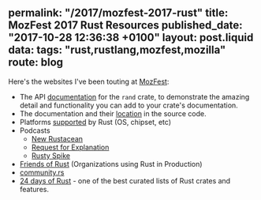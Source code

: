permalink: "/2017/mozfest-2017-rust"
title: MozFest 2017 Rust Resources
published_date: "2017-10-28 12:36:38 +0100"
layout: post.liquid
data:
  tags: "rust,rustlang,mozfest,mozilla"
  route: blog
---
Here's the websites I've been touting at [MozFest](https://mozillafestival.org):


- The API [documentation](https://docs.rs/rand/0.3.17/rand/) for the `rand` crate, to demonstrate the amazing detail and functionality you can add to your crate's documentation.
- The documentation and their [location](https://docs.rs/rand/0.3.17/src/rand/lib.rs.html#11-1288) in the source code.
- Platforms [supported](https://forge.rust-lang.org/platform-support.html) by Rust (OS, chipset, etc) 
- Podcasts
    - [New Rustacean](http://www.newrustacean.com)
    - [Request for Explanation](https://request-for-explanation.github.io/podcast/)
    - [Rusty Spike](https://rusty-spike.blubrry.net)
- [Friends of Rust](https://www.rust-lang.org/en-US/friends.html) (Organizations using Rust in Production)
- [community.rs](https://community.rs)
- [24 days of Rust](https://zsiciarz.github.io/24daysofrust/index.html) - one of the best curated lists of Rust crates and features.
